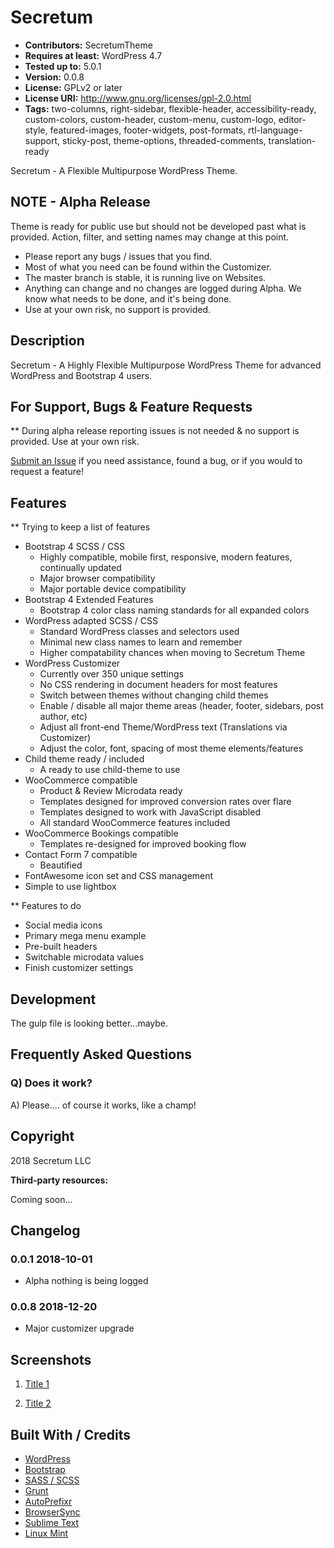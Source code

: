# Secretum

* **Contributors:** SecretumTheme
* **Requires at least:** WordPress 4.7
* **Tested up to:** 5.0.1
* **Version:** 0.0.8
* **License:** GPLv2 or later
* **License URI:** http://www.gnu.org/licenses/gpl-2.0.html
* **Tags:** two-columns, right-sidebar, flexible-header, accessibility-ready, custom-colors, custom-header, custom-menu, custom-logo, editor-style, featured-images, footer-widgets, post-formats, rtl-language-support, sticky-post, theme-options, threaded-comments, translation-ready


Secretum - A Flexible Multipurpose WordPress Theme.


## NOTE - Alpha Release

Theme is ready for public use but should not be developed past what is provided. Action, filter, and setting names may change at this point.

* Please report any bugs / issues that you find.
* Most of what you need can be found within the Customizer.
* The master branch is stable, it is running live on Websites.
* Anything can change and no changes are logged during Alpha. We know what needs to be done, and it's being done.
* Use at your own risk, no support is provided.


## Description

Secretum - A Highly Flexible Multipurpose WordPress Theme for advanced WordPress and Bootstrap 4 users.


## For Support, Bugs & Feature Requests

** During alpha release reporting issues is not needed & no support is provided. Use at your own risk.

[Submit an Issue](https://github.com/SecretumTheme/secretum/issues) if you need assistance, found a bug, or if you would to request a feature!


## Features

** Trying to keep a list of features

* Bootstrap 4 SCSS / CSS
	* Highly compatible, mobile first, responsive, modern features, continually updated
	* Major browser compatibility
	* Major portable device compatibility
* Bootstrap 4 Extended Features
	* Bootstrap 4 color class naming standards for all expanded colors
* WordPress adapted SCSS / CSS
	* Standard WordPress classes and selectors used
	* Minimal new class names to learn and remember
	* Higher compatability chances when moving to Secretum Theme
* WordPress Customizer
	* Currently over 350 unique settings
	* No CSS rendering in document headers for most features
	* Switch between themes without changing child themes
	* Enable / disable all major theme areas (header, footer, sidebars, post author, etc)
	* Adjust all front-end Theme/WordPress text (Translations via Customizer)
	* Adjust the color, font, spacing of most theme elements/features
* Child theme ready / included
	* A ready to use child-theme to use
* WooCommerce compatible
	* Product & Review Microdata ready
	* Templates designed for improved conversion rates over flare
	* Templates designed to work with JavaScript disabled
	* All standard WooCommerce features included
* WooCommerce Bookings compatible
	* Templates re-designed for improved booking flow
* Contact Form 7 compatible
	* Beautified
* FontAwesome icon set and CSS management
* Simple to use lightbox


** Features to do

* Social media icons
* Primary mega menu example
* Pre-built headers
* Switchable microdata values
* Finish customizer settings


## Development

The gulp file is looking better...maybe.


## Frequently Asked Questions

### Q) Does it work?

A) Please.... of course it works, like a champ!


## Copyright

2018 Secretum LLC

**Third-party resources:**

Coming soon...


## Changelog

### 0.0.1 2018-10-01
* Alpha nothing is being logged

### 0.0.8 2018-12-20
* Major customizer upgrade


## Screenshots

1. [Title 1](https://#)

2. [Title 2](https://#)


## Built With / Credits

* [WordPress](https://www.wordpress.org/)
* [Bootstrap](https://getbootstrap.com/)
* [SASS / SCSS](http://sass-lang.com/)
* [Grunt](http://gruntjs.com/)
* [AutoPrefixr](https://github.com/ai/autoprefixer)
* [BrowserSync](https://github.com/shakyShane/browser-sync)
* [Sublime Text](https://www.sublimetext.com/)
* [Linux Mint](https://linuxmint.com/)
